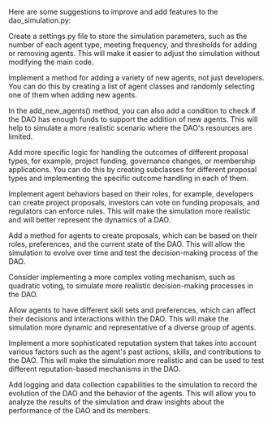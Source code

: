 Here are some suggestions to improve and add features to the dao_simulation.py:

Create a settings.py file to store the simulation parameters, such as the number of each agent type, meeting frequency, and thresholds for adding or removing agents. This will make it easier to adjust the simulation without modifying the main code.

Implement a method for adding a variety of new agents, not just developers. You can do this by creating a list of agent classes and randomly selecting one of them when adding new agents.

In the add_new_agents() method, you can also add a condition to check if the DAO has enough funds to support the addition of new agents. This will help to simulate a more realistic scenario where the DAO's resources are limited.

Add more specific logic for handling the outcomes of different proposal types, for example, project funding, governance changes, or membership applications. You can do this by creating subclasses for different proposal types and implementing the specific outcome handling in each of them.

Implement agent behaviors based on their roles, for example, developers can create project proposals, investors can vote on funding proposals, and regulators can enforce rules. This will make the simulation more realistic and will better represent the dynamics of a DAO.

Add a method for agents to create proposals, which can be based on their roles, preferences, and the current state of the DAO. This will allow the simulation to evolve over time and test the decision-making process of the DAO.

Consider implementing a more complex voting mechanism, such as quadratic voting, to simulate more realistic decision-making processes in the DAO.

Allow agents to have different skill sets and preferences, which can affect their decisions and interactions within the DAO. This will make the simulation more dynamic and representative of a diverse group of agents.

Implement a more sophisticated reputation system that takes into account various factors such as the agent's past actions, skills, and contributions to the DAO. This will make the simulation more realistic and can be used to test different reputation-based mechanisms in the DAO.

Add logging and data collection capabilities to the simulation to record the evolution of the DAO and the behavior of the agents. This will allow you to analyze the results of the simulation and draw insights about the performance of the DAO and its members.
